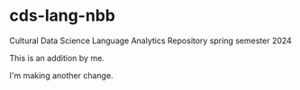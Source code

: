 # cds-lang-nbb
Cultural Data Science Language Analytics Repository spring semester 2024

This is an addition by me.  

I'm making another change. 